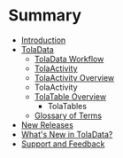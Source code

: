 # Summary

* [Introduction](README.md)
* [TolaData](toladata.md)
   * [TolaData Workflow](workflow.md)
   * [TolaActivity](tolaactivity.md)
   * [TolaActivity Overview](tola_activity_overview.md)
   * TolaActivity
   * [TolaTable Overview](tola_table_overview.md)
       * TolaTables
   * [Glossary of Terms](chapter1.md)
* [New Releases](new_releases.md)
* [What's New in TolaData?](whats_new_in_toladata.md)
* [Support and Feedback](support_and_feedback.md)

